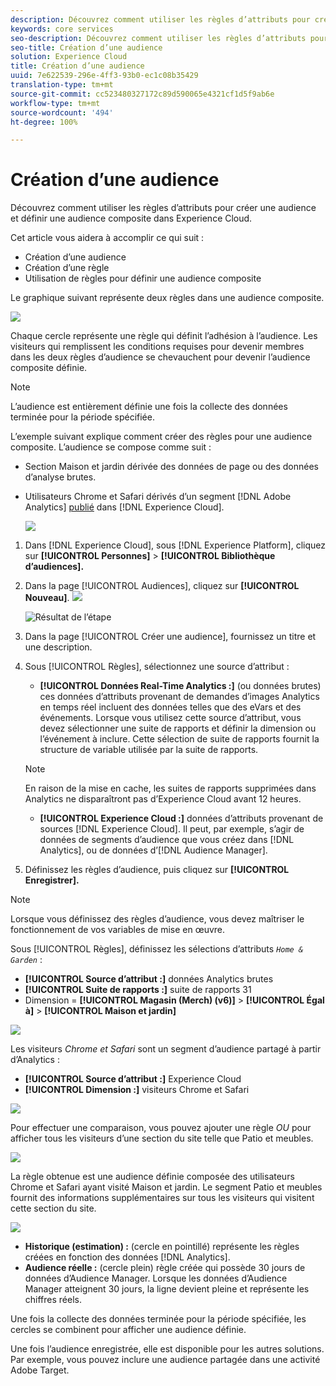 ```yaml
---
description: Découvrez comment utiliser les règles d’attributs pour créer une audience et définir une audience composite dans Experience Cloud.
keywords: core services
seo-description: Découvrez comment utiliser les règles d’attributs pour créer une audience et définir une audience composite dans Experience Cloud.
seo-title: Création d’une audience
solution: Experience Cloud
title: Création d’une audience
uuid: 7e622539-296e-4ff3-93b0-ec1c08b35429
translation-type: tm+mt
source-git-commit: cc523480327172c89d590065e4321cf1d5f9ab6e
workflow-type: tm+mt
source-wordcount: '494'
ht-degree: 100%

---
```



# Création d’une audience

Découvrez comment utiliser les règles d’attributs pour créer une audience et définir une audience composite dans Experience Cloud.

Cet article vous aidera à accomplir ce qui suit :

* Création d’une audience
* Création d’une règle
* Utilisation de règles pour définir une audience composite

Le graphique suivant représente deux règles dans une audience composite.

![](assets/audience_sharing.png)

Chaque cercle représente une règle qui définit l’adhésion à l’audience. Les visiteurs qui remplissent les conditions requises pour devenir membres dans les deux règles d’audience se chevauchent pour devenir l’audience composite définie.

>[!NOTE]
>
>L’audience est entièrement définie une fois la collecte des données terminée pour la période spécifiée.

L’exemple suivant explique comment créer des règles pour une audience composite. L’audience se compose comme suit :

* Section Maison et jardin dérivée des données de page ou des données d’analyse brutes.
* Utilisateurs Chrome et Safari dérivés d’un segment [!DNL Adobe Analytics] [publié](../audience-library/audience-library.md#task_32FEEFE0B32E4E388CD4D892D727282A) dans [!DNL Experience Cloud].

   ![](assets/audience_create.png)

1. Dans [!DNL Experience Cloud], sous [!DNL Experience Platform], cliquez sur **[!UICONTROL Personnes]** > **[!UICONTROL Bibliothèque d’audiences].**
1. Dans la page [!UICONTROL Audiences], cliquez sur **[!UICONTROL Nouveau]**. ![](assets/add_icon_small.png)

   ![Résultat de l’étape](assets/audience_create_new.png)

1. Dans la page [!UICONTROL Créer une audience], fournissez un titre et une description.
1. Sous [!UICONTROL Règles], sélectionnez une source d’attribut :

   * **[!UICONTROL Données Real-Time Analytics :]** (ou données brutes) ces données d’attributs provenant de demandes d’images Analytics en temps réel incluent des données telles que des eVars et des événements. Lorsque vous utilisez cette source d’attribut, vous devez sélectionner une suite de rapports et définir la dimension ou l’événement à inclure. Cette sélection de suite de rapports fournit la structure de variable utilisée par la suite de rapports.
   >[!NOTE]
   >
   >En raison de la mise en cache, les suites de rapports supprimées dans Analytics ne disparaîtront pas d’Experience Cloud avant 12 heures.

   * **[!UICONTROL Experience Cloud :]** données d’attributs provenant de sources [!DNL Experience Cloud]. Il peut, par exemple, s’agir de données de segments d’audience que vous créez dans [!DNL Analytics], ou de données d’[!DNL Audience Manager].

1. Définissez les règles d’audience, puis cliquez sur **[!UICONTROL Enregistrer].**

>[!NOTE]
>
>Lorsque vous définissez des règles d’audience, vous devez maîtriser le fonctionnement de vos variables de mise en œuvre.

Sous [!UICONTROL Règles], définissez les sélections d’attributs *`Home & Garden`* :

* **[!UICONTROL Source d’attribut :]** données Analytics brutes
* **[!UICONTROL Suite de rapports :]** suite de rapports 31
* Dimension = **[!UICONTROL Magasin (Merch) (v6)]** > **[!UICONTROL Égal à]** > **[!UICONTROL Maison et jardin]**

![](assets/home_garden.png)

Les visiteurs *Chrome et Safari* sont un segment d’audience partagé à partir d’Analytics :

* **[!UICONTROL Source d’attribut :]** Experience Cloud
* **[!UICONTROL Dimension :]** visiteurs Chrome et Safari

![](assets/chrome_safari.png)

Pour effectuer une comparaison, vous pouvez ajouter une règle *OU* pour afficher tous les visiteurs d’une section du site telle que Patio et meubles.

![](assets/audiences_rule_patio.png)

La règle obtenue est une audience définie composée des utilisateurs Chrome et Safari ayant visité Maison et jardin. Le segment Patio et meubles fournit des informations supplémentaires sur tous les visiteurs qui visitent cette section du site.

![](assets/defined_audience.png)

* **Historique (estimation) :** (cercle en pointillé) représente les règles créées en fonction des données [!DNL Analytics].
* **Audience réelle :** (cercle plein) règle créée qui possède 30 jours de données d’Audience Manager. Lorsque les données d’Audience Manager atteignent 30 jours, la ligne devient pleine et représente les chiffres réels.

Une fois la collecte des données terminée pour la période spécifiée, les cercles se combinent pour afficher une audience définie.

Une fois l’audience enregistrée, elle est disponible pour les autres solutions. Par exemple, vous pouvez inclure une audience partagée dans une activité Adobe Target.
